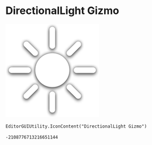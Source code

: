# DirectionalLight Gizmo
![](/img/DirectionalLight%20Gizmo.png)

``` CSharp
EditorGUIUtility.IconContent("DirectionalLight Gizmo")
```
```
-2108776713216651144
```
